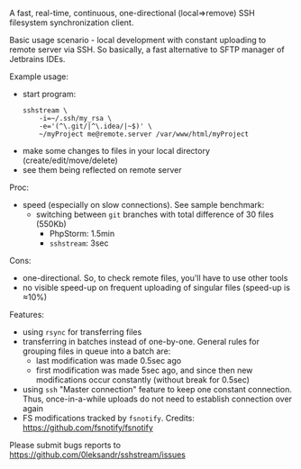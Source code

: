 A fast, real-time, continuous, one-directional (local⇒remove) SSH filesystem synchronization client.

Basic usage scenario - local development with constant uploading to remote server via SSH. So basically, a fast alternative to SFTP manager of Jetbrains IDEs.

Example usage:

- start program:
  ```shell script
  sshstream \
      -i=~/.ssh/my_rsa \
      -e='(^\.git/|^\.idea/|~$)' \
      ~/myProject me@remote.server /var/www/html/myProject
  ```
- make some changes to files in your local directory (create/edit/move/delete)
- see them being reflected on remote server

Proc:
- speed (especially on slow connections). See sample benchmark:
  - switching between `git` branches with total difference of 30 files (550Kb)
    - PhpStorm: 1.5min
    - `sshstream`: 3sec

Cons:
- one-directional. So, to check remote files, you'll have to use other tools
- no visible speed-up on frequent uploading of singular files (speed-up is ≈10%)

Features:
- using `rsync` for transferring files
- transferring in batches instead of one-by-one. General rules for grouping files in queue into a batch are:
  - last modification was made 0.5sec ago
  - first modification was made 5sec ago, and since then new modifications occur constantly (without break for 0.5sec)
- using `ssh` "Master connection" feature to keep one constant connection. Thus, once-in-a-while uploads do not need to establish connection over again
- FS modifications tracked by `fsnotify`. Credits: https://github.com/fsnotify/fsnotify

Please submit bugs reports to https://github.com/0leksandr/sshstream/issues
